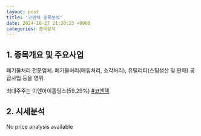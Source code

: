 ```yaml
---
layout: post
title: '코엔텍 종목분석'
date: 2024-10-27 21:20:23 +0900
categories: 종목분석
---
```


## 1. 종목개요 및 주요사업

폐기물처리 전문업체. 폐기물처리(매립처리, 소각처리), 유틸리티(스팀생산 및 판매) 공급사업 등을 영위.

최대주주는 이앤아이홀딩스(59.29%)
[#코엔텍](#)

## 2. 시세분석

No price analysis available

